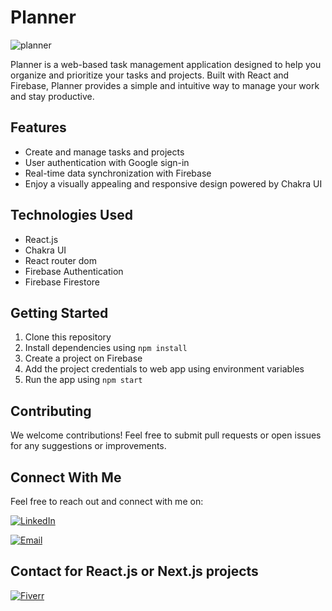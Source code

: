 # Planner

![planner](https://github.com/user-attachments/assets/00d4bed1-98e5-40f5-aab2-2541c74a181b)

Planner is a web-based task management application designed to help you organize and prioritize your tasks and projects. Built with React and Firebase, Planner provides a simple and intuitive way to manage your work and stay productive.

## Features

- Create and manage tasks and projects
- User authentication with Google sign-in 
- Real-time data synchronization with Firebase
- Enjoy a visually appealing and responsive design powered by Chakra UI

## Technologies Used

- React.js
- Chakra UI
- React router dom
- Firebase Authentication
- Firebase Firestore

## Getting Started

1. Clone this repository
2. Install dependencies using `npm install`
3. Create a project on Firebase
4. Add the project credentials to web app using environment variables
5. Run the app using `npm start`

## Contributing

We welcome contributions! Feel free to submit pull requests or open issues for any suggestions or improvements.

## Connect With Me

Feel free to reach out and connect with me on:

[![LinkedIn](https://img.shields.io/badge/-LinkedIn-0077B5?style=for-the-badge&logo=linkedin&logoColor=white)](https://www.linkedin.com/in/saumyakanta-panda-reactjs-nextjs-developer)

[![Email](https://img.shields.io/badge/-Email-D14836?style=for-the-badge&logo=gmail&logoColor=white)](mailto:skdeveloper101@gmail.com)

## Contact for React.js or Next.js projects

[![Fiverr](https://img.shields.io/badge/-Fiverr-1DBF73?style=for-the-badge&logo=fiverr&logoColor=white)](https://www.fiverr.com/s/vVwg0W)

